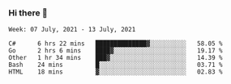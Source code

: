 ### Hi there 👋

<!--START_SECTION:waka-->
```text
Week: 07 July, 2021 - 13 July, 2021

C#      6 hrs 22 mins   ██████████████▓░░░░░░░░░░   58.05 % 
Go      2 hrs 6 mins    ████▓░░░░░░░░░░░░░░░░░░░░   19.17 % 
Other   1 hr 34 mins    ███▓░░░░░░░░░░░░░░░░░░░░░   14.39 % 
Bash    24 mins         █░░░░░░░░░░░░░░░░░░░░░░░░   03.71 % 
HTML    18 mins         ▓░░░░░░░░░░░░░░░░░░░░░░░░   02.83 % 
```
<!--END_SECTION:waka-->
